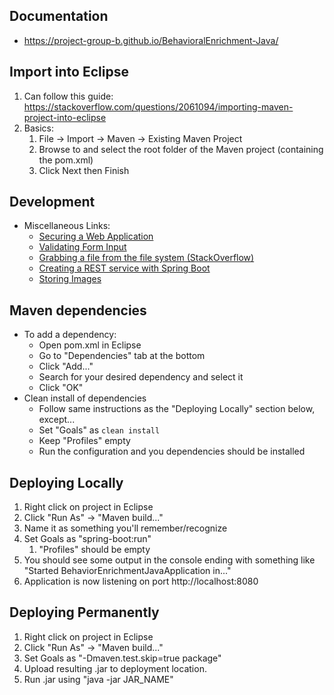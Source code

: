 ## Documentation
* https://project-group-b.github.io/BehavioralEnrichment-Java/

## Import into Eclipse
1. Can follow this guide: https://stackoverflow.com/questions/2061094/importing-maven-project-into-eclipse
2. Basics:
    1. File -> Import -> Maven -> Existing Maven Project
    2. Browse to and select the root folder of the Maven project (containing the pom.xml)
    3. Click Next then Finish

## Development
* Miscellaneous Links:
    * [Securing a Web Application](https://spring.io/guides/gs/securing-web/)
    * [Validating Form Input](https://spring.io/guides/gs/validating-form-input/)
    * [Grabbing a file from the file system (StackOverflow)](https://stackoverflow.com/questions/45908323/spring-boot-grabbing-a-file-from-the-file-system-in-a-get-request)
    * [Creating a REST service with Spring Boot](http://www.springboottutorial.com/creating-rest-service-with-spring-boot)
    * [Storing Images](https://stackoverflow.com/questions/348363/what-is-the-best-place-for-storing-uploaded-images-sql-database-or-disk-file-sy)
    
## Maven dependencies
* To add a dependency:
    * Open pom.xml in Eclipse
    * Go to "Dependencies" tab at the bottom
    * Click "Add..."
    * Search for your desired dependency and select it
    * Click "OK"
* Clean install of dependencies
    * Follow same instructions as the "Deploying Locally" section below, except...
    * Set "Goals" as `clean install`
    * Keep "Profiles" empty
    * Run the configuration and you dependencies should be installed

## Deploying Locally
1. Right click on project in Eclipse
2. Click "Run As" -> "Maven build..."
3. Name it as something you'll remember/recognize
4. Set Goals as "spring-boot:run"
    1. "Profiles" should be empty
5. You should see some output in the console ending with something like "Started BehaviorEnrichmentJavaApplication in..."
6. Application is now listening on port http://localhost:8080

## Deploying Permanently
1. Right click on project in Eclipse
2. Click "Run As" -> "Maven build..."
3. Set Goals as "-Dmaven.test.skip=true package"
4. Upload resulting .jar to deployment location.
5. Run .jar using "java -jar JAR_NAME"
